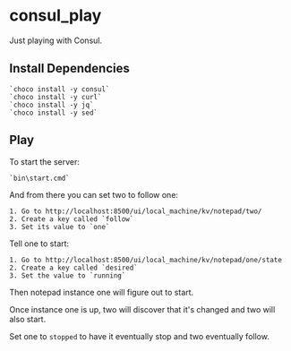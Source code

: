 # consul_play

Just playing with Consul.


## Install Dependencies

    `choco install -y consul`
    `choco install -y curl`
    `choco install -y jq`
    `choco install -y sed`


## Play

To start the server:

    `bin\start.cmd`

And from there you can set two to follow one:

    1. Go to http://localhost:8500/ui/local_machine/kv/notepad/two/
    2. Create a key called `follow`
    3. Set its value to `one`

Tell one to start:

    1. Go to http://localhost:8500/ui/local_machine/kv/notepad/one/state
    2. Create a key called `desired`
    3. Set the value to `running`

Then notepad instance one will figure out to start.

Once instance one is up, two will discover that it's changed and two will
also start.

Set one to `stopped` to have it eventually stop and two eventually follow.
